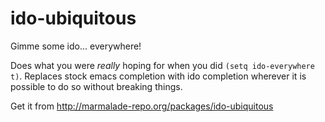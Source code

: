 # ido-ubiquitous

Gimme some ido... everywhere!

Does what you were *really* hoping for when you did `(setq
ido-everywhere t)`. Replaces stock emacs completion with ido
completion wherever it is possible to do so without breaking things.

Get it from http://marmalade-repo.org/packages/ido-ubiquitous
